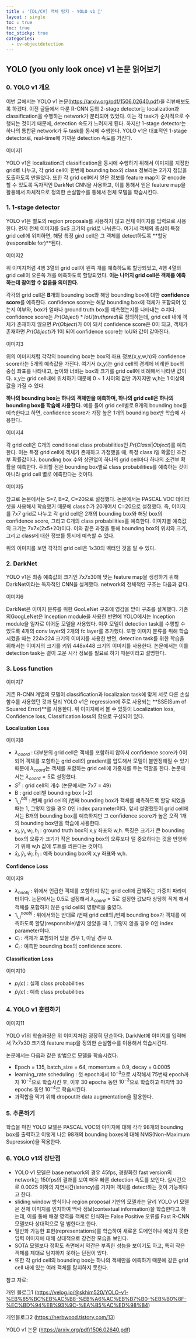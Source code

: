 ```yaml
---
title : '[DL/CV] 객체 탐지 - YOLO v1 🤟'
layout : single
toc : true
toc: true
toc_sticky: true
categories:
  - cv-objectdetection
---
```


## YOLO (you only look once) v1 논문 읽어보기 

### 0. YOLO v1 개요
이번 글에서는 YOLO v1 논문(https://arxiv.org/pdf/1506.02640.pdf)을 리뷰해보도록 하겠다. 이전 글들에서 다룬 R-CNN 등의 2-stage detector는 localization과 classification을 수행하는 network가 분리되어 있었다. 이는 각 task가 순차적으로 수행되는 것이기 때문에, detection 속도가 느려지게 된다. 하지만 1-stage detector는 하나의 통합된 network가 두 task를 동시에 수행한다. YOLO v1은 대표적인 1-stage detector로, real-time에 가까운 detection 속도를 가진다.

이미지1

YOLO v1은 localization과 classification을 동시에 수행하기 위해서 이미지를 지정한 grid로 나누고, 각 grid cell이 한번에 bounding box와 class 정보라는 2가지 정답을 도출하도록 만들었다. 또한 각 grid cell에서 얻은 정보를 feature map이 잘 encode 할 수 있도록 독자적인 DarkNet CNN을 사용하고, 이를 통해서 얻은 feature map을 활용해서 자체적으로 정의한 손실함수를 통해서 전체 모델을 학습시킨다.

### 1. 1-stage detector

YOLO v1은 별도의 region proposals를 사용하지 않고 전체 이미지를 입력으로 사용한다. 먼저 전체 이미지를 SxS 크기의 grid로 나눠준다. 여기서 객체의 중심이 특정 grid cell에 위치하면, 해당 특정 gird cell은 그 객체를 detect하도록 **할당(responsible for)**된다.

이미지2

위 이미지처럼 4행 3열의 grid cell이 왼쪽 개를 예측하도록 할당되었고, 4행 4열의 grid cell이 오른쪽 개를 예측하도록 할당되었다. **이는 나머지 grid cell은 객체를 예측하는데 참여할 수 없음을 의미한다.**

각각의 grid cell은 **B**개의 bounding box와 해당 bounding box에 대한 **confidence score**를 예측한다. confidence score는 해당 bounding box에 객체가 포함되어 있는지 여부와, box가 얼마나 ground truth box를 예측했는지를 나타내는 수치다. confidence score는 $Pr(Object) * IoU(truthpred)$로 정의하는데, grid cell 내에 객체가 존재하지 않으면 $Pr(Object)$가 0이 돼서 confidence score은 0이 되고, 객체가 존재하면 $Pr(Object)$가 1이 되어 confidence score는 IoU와 값이 같아진다.

이미지3

위의 이미지처럼 각각의 bounding box는 box의 좌표 정보(x,y,w,h)와 confidence score라는 5개의 예측값을 가진다. 여기서 (x,y)는 grid cell의 경계에 비례한 box의 중심 좌표를 나타내고, 높이와 너비는 box의 크기를 grid cell에 비례해서 나타낸 값이다. x,y는 grid cell내에 위치하기 때문에 0 ~ 1 사이의 값만 가지지만 w,h는 1 이상의 값을 가질 수 있다. 

**하나의 bounding box는 하나의 객체만을 예측하며, 하나의 grid cell은 하나의 bounding box를 학습에 사용한다.** 예를 들어 grid cell별로 B개의 bounding box를 예측한다고 하면, confidence score가 가장 높은 1개의 bounding box만 학습에 사용한다.

이미지4

각 grid cell은 C개의 conditional class probabilities인 $Pr(Class i|Object)$를 예측한다. 이는 특정 grid cell에 객체가 존재하고 가정했을 때, 특정 class i일 확률인 조건부 확률값이다. bounding box 수와 상관없이 하나의 grid cell마다 하나의 조건부 확률을 예측한다. 주의할 점은 bounding box별로 class probabilities를 예측하는 것이 아니라 grid cell 별로 예측한다는 것이다.

이미지5

참고로 논문에서는 S=7, B=2, C=20으로 설정했다. 논문에서는 PASCAL VOC 데이터셋을 사용해서 학습했기 때문에 class수가 20개여서 C=20으로 설정했다. 즉, 이미지를 7x7 grid로 나누고 각 grid cell은 2개의 bounding box와 해당 box의 confidence score, 그리고 C개의 class probabilities를 예측한다. 이미지별 예측값의 크기는 7x7x(2x5+20)이다. 이와 같은 과정을 통해 bounding box의 위치와 크기, 그리고 class에 대한 정보를 동시에 예측할 수 있다.

위의 이미지를 보면 각각의 grid cell은 1x30의 벡터인 것을 알 수 있다. 

### 2. DarkNet
YOLO v1은 최종 예측값의 크기인 7x7x30에 맞는 feature map을 생성하기 위해 DarkNet이라는 독자적인 CNN을 설계했다. network의 전체적인 구조는 다음과 같다.

이미지6

DarkNet은 이미지 분류를 위한 GooLeNet 구조에 영감을 받아 구조를 설계했다. 기존의GoogLeNet은 Inception module을 사용한 반면에 YOLO에서는 Inception module을 일자로 이어둔 모델을 사용했다. 이후 모델이 detection task를 수행할 수 있도록 4개의 conv layer와 2개의 fc layer를 추가했다. 또한 이미지 분류를 위해 학습 시켰을 때는 224x224 크기의 이미지를 사용한 반면, detection task를 위한 학습을 위해서는 이미지의 크기를 키워 448x448 크기의 이미지를 사용한다. 논문에서는 이를 detection task는 결이 고운 시각 정보를 필요로 하기 때문이라고 설명한다.



### 3. Loss function

이미지7

기존 R-CNN 계열의 모델이 classification과 localizaion task에 맞게 서로 다른 손실 함수를 사용했던 것과 달리 YOLO v1은 regression에 주로 사용되는 **SSE(Sum of Squared Error)**를 사용한다. 위 이미지에서 볼 수 있듯이 Localization loss, Confidence loss, Classification loss의 합으로 구성되어 있다.

**Localization Loss**

이미지8

* $λ_{coord}$ : 대부분의 grid cell은 객체를 포함하지 않아서 confidence score가 0이 되어 객체를 포함하는 grid cell의 gradient를 압도해서 모델이 불안정해질 수 있기 때문에 $λ_{coord}$는 객체를 포함하는 grid cell에 가중치를 두는 역할을 한다. 논문에서는 $λ_{coord} = 5$로 설정했다.
* $S^2$ : grid cell의 개수 (논문에서는 7x7 = 49)
* B : grid cell별 bounding box (=2)
* $1^{obj}_{i,j}$ : $i$번째 grid cell의 $j$번째 bounding box가 객체를 예측하도록 할당 되었을 때는 1, 그렇지 않을 경우 0인 index parameter이다. 앞서 설명했듯이 grid cell에서는 B개의 bounding box를 예측하지만 그 confidence score가 높은 오직 1개의 bounding box만을 학습에 사용한다.
* $x_i,y_i,w_i,h_i$ : ground truth box의 x,y 좌표와 w,h. 특징은 크기가 큰 bounding box의 오류가 크기가 작은 bounding box의 오류보다 덜 중요하다는 것을 반영하기 위해 w,h 값에 루트를 씌운다는 것이다.
* $\hat{x}_i,\hat{y}_i,\hat{w}_i,\hat{h}_i$ : 예측 bounding box의 x,y 좌표와 w,h.

**Confidence Loss**

이미지9

* $λ_{noobj}$ : 위에서 언급한 객체를 포함하지 않는 grid cell에 곱해주는 가중치 파라미터이다. 논문에서는 0.5로 설정해서 $λ_{coord} = 5$로 설정한 값보다 상당히 작게 해서 객체를 포함하지 않은 grid cell의 영향력을 줄였다.
* $1^{noobj}_{i,j}$ : 위에서와는 반대로 $i$번째 grid cell의 $j$번째 bounding box가 객체를 예측하도록 할당(responsible)받지 않았을 때 1, 그렇지 않을 경우 0인 index parameter이다.
* $C_i$ : 객체가 포함되어 있을 경우 1, 아닐 경우 0.
* $\hat{C}_i$ : 예측한 bounding box의 confidence score.

**Classification Loss**

이미지10

* $p_i(c)$ : 실제 class probabilities
* $\hat{p}_i(c)$ : 예측 class probabilities


### 4. YOLO v1 훈련하기

이미지11

YOLO v1의 학습과정은 위 이미지처럼 굉장히 단순하다. DarkNet에 이미지를 입력해서 7x7x30 크기의 feature map을 정의한 손실함수를 이용해서 학습시킨다.

논문에서는 다음과 같은 방법으로 모델을 학습시켰다.

* Epoch = 135, batch_size = 64, momentum = 0.9, decay = 0.0005
* learning_rate scheduling : 첫 epoch에서 $10^{-3}$으로 시작해서 75번째 epoch까지 $10^{-2}$으로 학습시킨 후, 이후 30 epochs 동안 $10^{-3}$으로 학습하고 마지막 30 epochs 동안 $10^{-4}$로 학습시킨다.
* 과적합을 막기 위해 dropout과 data augmentation을 활용한다.

### 5. 추론하기
학습을 마친 YOLO 모델은 PASCAL VOC의 이미지에 대해 각각 98개의 bounding box를 출력하고 이렇게 나온 98개의 bounding boxes에 대해 NMS(Non-Maximum Supression)을 적용한다.

### 6. YOLO v1의 장단점
* YOLO v1 모델은 base network의 경우 45fps, 경량화한 fast version의 network는 150fps의 결과를 보여 매우 빠른 detection 속도를 보인다. 실시간으로 0.0025 이하의 지연시간(latency)를 가지며 객체를 detect하는 것이 가능하다고 한다.
*  sliding window 방식이나 region proposal 기반의 모델과는 달리 YOLO v1 모델은 전체 이미지를 인지하여 맥락 정보(contextual information)을 학습한다고 하는데, 이를 통해 배경 영역을 객체로 인식하는 False Positive 오류를 Fast R-CNN 모델보다 상대적으로 덜 범한다고 한다.
*  일반화 가능한 표현(representations)를 학습하여 새로운 도메인이나 예상치 못한 입력 이미지에 대해 상대적으로 강건한 모습을 보인다.
* SOTA 모델보다 정확도 측면에서 약간은 부족한 성능을 보이기도 하고, 특히 작은 객체를 제대로 탐지하지 못하는 단점이 있다.
* 또한 각 grid cell의 bounding box는 하나의 객체만을 예측하기 때문에 같은 grid cell 내에 있는 여러 객체를 탐지하지 못한다.

참고 자료:

개인 블로그1 (https://velog.io/@skhim520/YOLO-v1-%EB%85%BC%EB%AC%B8-%EB%A6%AC%EB%B7%B0-%EB%B0%8F-%EC%BD%94%EB%93%9C-%EA%B5%AC%ED%98%84)

개인블로그2 (https://herbwood.tistory.com/13)

YOLO v1 논문 (https://arxiv.org/pdf/1506.02640.pdf)

